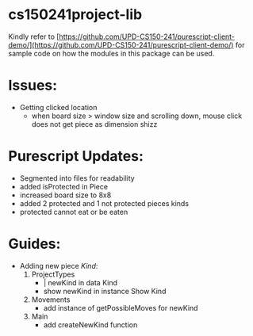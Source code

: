 # cs150241project-lib

Kindly refer to [https://github.com/UPD-CS150-241/purescript-client-demo/](https://github.com/UPD-CS150-241/purescript-client-demo/) for sample code on how the modules in this package can be used.


# Issues:
- Getting clicked location
	- when board size > window size and scrolling down, mouse click does not get piece as dimension shizz


# Purescript Updates:
- Segmented into files for readability
- added isProtected in Piece
- increased board size to 8x8
- added 2 protected and 1 not protected pieces kinds
- protected cannot eat or be eaten


# Guides:
- Adding new piece *Kind*:
	1. ProjectTypes
		- | newKind in data Kind
		- show newKind in instance Show Kind
	2. Movements
		- add instance of getPossibleMoves for newKind
	3. Main 
		- add createNewKind function
